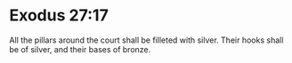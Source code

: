 # Exodus 27:17

All the pillars around the court shall be filleted with silver. Their hooks shall be of silver, and their bases of bronze.
